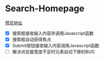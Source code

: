 # Search-Homepage
[预览地址](https://xrunes.github.io/search-homepage/)

- [x] 搜索框接收输入内容并调用Javascript函数
- [x] 搜索框自动获得焦点
- [x] Submit按钮接收输入内容调用Javascript函数
- [ ] 解决浏览器宽度不足时元素自动下移的BUG
